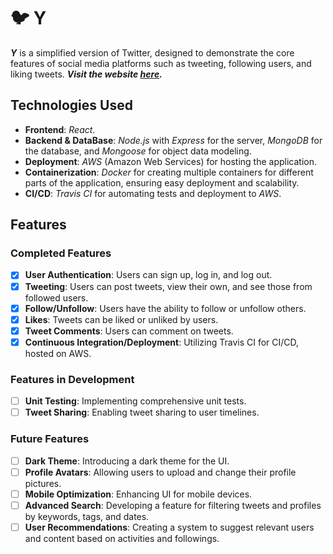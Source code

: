# 🐦 Y

**_Y_** is a simplified version of Twitter, designed to demonstrate the core features of social media platforms such as tweeting, following users, and liking tweets. ***Visit the website [here](http://y-env.eba-veuajxr8.us-east-2.elasticbeanstalk.com).***

## Technologies Used

- **Frontend**: _React_.
- **Backend & DataBase**: _Node.js_ with _Express_ for the server, _MongoDB_ for the database, and _Mongoose_ for object data modeling.
- **Deployment**: _AWS_ (Amazon Web Services) for hosting the application.
- **Containerization**: _Docker_ for creating multiple containers for different parts of the application, ensuring easy deployment and scalability.
- **CI/CD**: _Travis CI_ for automating tests and deployment to _AWS_.

## Features

### Completed Features

- [x] **User Authentication**: Users can sign up, log in, and log out.
- [x] **Tweeting**: Users can post tweets, view their own, and see those from followed users.
- [x] **Follow/Unfollow**: Users have the ability to follow or unfollow others.
- [x] **Likes**: Tweets can be liked or unliked by users.
- [x] **Tweet Comments**: Users can comment on tweets.
- [x] **Continuous Integration/Deployment**: Utilizing Travis CI for CI/CD, hosted on AWS.

### Features in Development

- [ ] **Unit Testing**: Implementing comprehensive unit tests.
- [ ] **Tweet Sharing**: Enabling tweet sharing to user timelines.

### Future Features

- [ ] **Dark Theme**: Introducing a dark theme for the UI.
- [ ] **Profile Avatars**: Allowing users to upload and change their profile pictures.
- [ ] **Mobile Optimization**: Enhancing UI for mobile devices.
- [ ] **Advanced Search**: Developing a feature for filtering tweets and profiles by keywords, tags, and dates.
- [ ] **User Recommendations**: Creating a system to suggest relevant users and content based on activities and followings.
